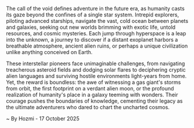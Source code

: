 
The call of the void defines adventure in the future era, as humanity casts its gaze beyond the confines of a single star system. Intrepid explorers, piloting advanced starships, navigate the vast, cold ocean between planets and galaxies, seeking out new worlds brimming with exotic life, untold resources, and cosmic mysteries. Each jump through hyperspace is a leap into the unknown, a journey to discover if a distant exoplanet harbors a breathable atmosphere, ancient alien ruins, or perhaps a unique civilization unlike anything conceived on Earth.

These interstellar pioneers face unimaginable challenges, from navigating treacherous asteroid fields and dodging solar flares to deciphering cryptic alien languages and surviving hostile environments light-years from home. Yet, the reward is boundless: the awe of witnessing a gas giant's storms from orbit, the first footprint on a verdant alien moon, or the profound realization of humanity's place in a galaxy teeming with wonders. Their courage pushes the boundaries of knowledge, cementing their legacy as the ultimate adventurers who dared to chart the uncharted cosmos.

~ By Hozmi - 17 October 2025
